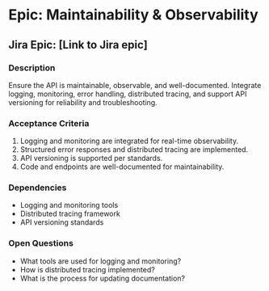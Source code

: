# Epic: Maintainability & Observability

## Jira Epic: [Link to Jira epic]

### Description

Ensure the API is maintainable, observable, and well-documented. Integrate logging, monitoring, error handling, distributed tracing, and support API versioning for reliability and troubleshooting.

### Acceptance Criteria

1. Logging and monitoring are integrated for real-time observability.
2. Structured error responses and distributed tracing are implemented.
3. API versioning is supported per standards.
4. Code and endpoints are well-documented for maintainability.

### Dependencies

- Logging and monitoring tools
- Distributed tracing framework
- API versioning standards

### Open Questions

- What tools are used for logging and monitoring?
- How is distributed tracing implemented?
- What is the process for updating documentation?
